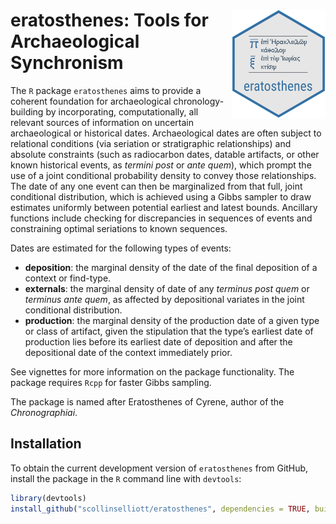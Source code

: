 
<!-- README.md is generated from README.Rmd. Please edit that file -->

# <img src="man/figures/logo.png" align="right" width="150px"/> eratosthenes: Tools for Archaeological Synchronism

<!-- badges: start -->
<!-- badges: end -->

The `R` package `eratosthenes` aims to provide a coherent foundation for
archaeological chronology-building by incorporating, computationally,
all relevant sources of information on uncertain archaeological or
historical dates. Archaeological dates are often subject to relational
conditions (via seriation or stratigraphic relationships) and absolute
constraints (such as radiocarbon dates, datable artifacts, or other
known historical events, as *termini post* or *ante quem*), which prompt
the use of a joint conditional probability density to convey those
relationships. The date of any one event can then be marginalized from
that full, joint conditional distribution, which is achieved using a
Gibbs sampler to draw estimates uniformly between potential earliest and
latest bounds. Ancillary functions include checking for discrepancies in
sequences of events and constraining optimal seriations to known
sequences.

Dates are estimated for the following types of events:

- **deposition**: the marginal density of the date of the final
  deposition of a context or find-type.
- **externals**: the marginal density of date of any *terminus post
  quem* or *terminus ante quem*, as affected by depositional variates in
  the joint conditional distribution.
- **production**: the marginal density of the production date of a given
  type or class of artifact, given the stipulation that the type’s
  earliest date of production lies before its earliest date of
  deposition and after the depositional date of the context immediately
  prior.

See vignettes for more information on the package functionality. The
package requires `Rcpp` for faster Gibbs sampling.

The package is named after Eratosthenes of Cyrene, author of the
*Chronographiai*.

## Installation

To obtain the current development version of `eratosthenes` from GitHub,
install the package in the `R` command line with `devtools`:

``` r
library(devtools)
install_github("scollinselliott/eratosthenes", dependencies = TRUE, build_vignettes = TRUE) 
```

